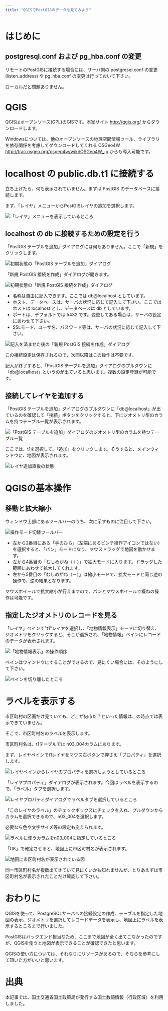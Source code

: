 ```yaml
---
title: "QGISでPostGISのデータを見てみよう"
---
```

# はじめに

## postgresql.conf および pg_hba.conf の変更

リモートのPostGISに接続する場合には、サーバ側の postgresql.conf の変更 (listen_address) や pg_hba.conf の変更は行っておいて下さい。

ローカルだと問題ありません。

# QGIS

QGISはオープンソース(GPL)のGISです。本家サイト http://qgis.org/ からダウンロードします。

Windowsについては、他のオープンソースの地理空間情報ツール、ライブラリを依存関係を考慮してダウンロードしてくれる OSGeo4W http://trac.osgeo.org/osgeo4w/wiki/OSGeo4W_jp からも導入可能です。

# localhost の public.db.t1 に接続する

立ち上げたら、何も表示されていません。まずは PostGIS のデータベースに接続します。

まず、「レイヤ」メニューからPostGISレイヤの追加を選択します。

![「レイヤ」メニューを表示しているところ](https://storage.googleapis.com/zenn-user-upload/l2xp27yizgaiten1bnxy97hlxqeg)

## localhost の db に接続するための設定を行う

「PostGIS テーブルを追加」ダイアログには何もありません。ここで「新規」をクリックします。

![初期状態の「PostGIS テーブルを追加」ダイアログ](https://storage.googleapis.com/zenn-user-upload/k6kj4g1ea19pmjmd3ncdj1rw1ex6)

「新規 PostGIS 接続を作成」ダイアログが開きます。

![初期状態の「新規 PostGIS 接続を作成」ダイアログ](https://storage.googleapis.com/zenn-user-upload/zvtzgh7xf934yqiccae5nru81jru)

* 名称は自由に記入できます。ここでは db@localhost としています。
* ホスト、データベースは、サーバの状況に応じて記入して下さい。ここでは ホストは localhost とし、データベースは db としています。
* ポートは、デフォルトでは 5432 です。変更してある場合は、サーバの設定にあわせて下さい。
* SSLモード、ユーザ名、パスワード等は、サーバの状況に応じて記入して下さい。

![記入を済ませた後の「新規 PostGIS 接続を作成」ダイアログ](https://storage.googleapis.com/zenn-user-upload/avlt1owpenu1xyozqcpwasy0c6ck)

この接続設定は保存されるので、次回以降はこの操作は不要です。

記入が終了すると、「PostGIS テーブルを追加」ダイアログのプルダウンに「db@localhost」というのが出ていると思います。複数の設定登録が可能です。

## 接続してレイヤを追加する

「PostGIS テーブルを追加」ダイアログのプルダウンに「db@localhost」が出ているのを確認して「接続」ボタンをクリックすると、下にジオメトリ型のカラムを持つテーブル一覧が表示されます。

![「PostGIS テーブルを追加」ダイアログのジオメトリ型のカラムを持つテーブル一覧](https://storage.googleapis.com/zenn-user-upload/teynynmnehngy4fsmea9f2b6w56f)

ここでは、t1を選択して、「追加」をクリックします。そうすると、メインウィンドウに、地図が表示されます。

![レイヤ追加直後の状態](https://storage.googleapis.com/zenn-user-upload/iut8jt6v5vn47uyv7yx5psc98aaw)

# QGISの基本操作

## 移動と拡大縮小
ウィンドウ上部にあるツールバーのうち、次に示すものに注目して下さい。

![操作モード切替ツールバー](https://storage.googleapis.com/zenn-user-upload/6id712o935m9tbmcmi30rhwqbvmv)

* 左から2番目にある「手のひら」（左端にあるピンチ操作アイコンではない）を選択すると、「パン」モードになり、マウスドラッグで地図を動かせます。
* 左から4番目の「むしめがね（＋）」で拡大モードに入ります。ドラッグした範囲にあわせて拡大してくれます。
* 左から5番目の「むしめがね（－）」は縮小モードで、拡大モードと同じ逆の操作で、逆の結果となります。

マウスホイールで拡大縮小が行えますので、パンとマウスホイールで概ねの操作は可能です。

## 指定したジオメトリのレコードを見る

「レイヤ」ペインで"t1"レイヤを選択し、「地物情報表示」モードに切り替え、ジオメトリをクリックすると、そこが選択され、「地物情報」ペインにレコードのデータが表示されます。

![「地物情報表示」の操作順序](https://storage.googleapis.com/zenn-user-upload/g5vq87qg1bwrj20eplu25fhqhhps)

ペインはウィンドウにすることができるので、見にくい場合には、そのようにして下さい。

![ペインを切り離したところ](https://storage.googleapis.com/zenn-user-upload/1771ymk50s9cr6v514fbxk0mts3n)

# ラベルを表示する

市区町村の区画だけ見ていても、どこが何市だ？といった情報はこの時点では表示できていません。

そこで、市区町村名のラベルを表示します。

市区町村名は、t1テーブルでは n03_004カラムにあります。

まず、レイヤペインでt1レイヤをマウス右ボタンで押さえ「プロパティ」を選択します。

![レイヤペインからレイヤのプロパティを選択しようとしているところ](https://storage.googleapis.com/zenn-user-upload/7gtm4qld48jw894vw35nufbvkepa)

「レイヤプロパティ」ダイアログが表示されます。今回はラベルを表示するので、「ラベル」タブを選択します。

![レイヤプロパティダイアログでラベルタブを選択しているところ](https://storage.googleapis.com/zenn-user-upload/gmnpk8va3f9lm61iqqp91sfc1jtg)

「このレイヤのラベル」のチェックボックスにチェックを入れ、プルダウンからカラムを選択できるので、n03_004を選択します。

必要なら色や文字サイズ等の設定も変えられます。

![ラベルに使うカラムをn03_004に指定しているところ](https://storage.googleapis.com/zenn-user-upload/w5yhkohjzg32ksgykfak2kfttnoa)

「OK」で確定させると、地図上に市区町村名が表示されます。

![地図に市区町村名が表示されている図](https://storage.googleapis.com/zenn-user-upload/hb0eamqpolm94axj101eivcccqyt)

同一市区町村名が複数出てきていて見にくいかも知れませんが、とりあえずは市区町村名が表示されたことだけ確認して下さい。

# おわりに

QGISを使って、PostgreSQLサーバへの接続設定の作成、テーブルを指定した地図の表示、ジオメトリを選択してレコードデータを表示し、地図上にラベルを表示するところまで行いました。

PostGISはバックエンド担当なため、ここまで地図が全く出てこなかったのですが、QGISを使うと地図が表示できることが確認できたと思います。

QGISの使い方については、それなりにリソースがあるので、そちらを参考にして頂いた方がいいと思います。

# 出典

本記事では、国土交通省国土政策局が発行する国土数値情報（行政区域）を利用しました。
